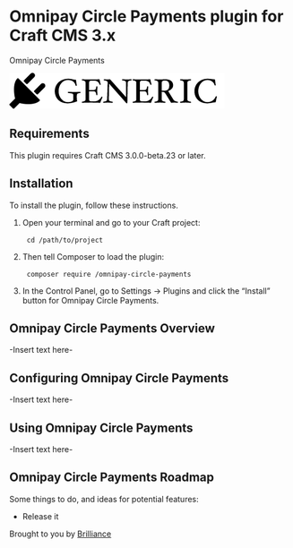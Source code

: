 # Omnipay Circle Payments plugin for Craft CMS 3.x

Omnipay Circle Payments

![Screenshot](resources/img/plugin-logo.png)

## Requirements

This plugin requires Craft CMS 3.0.0-beta.23 or later.

## Installation

To install the plugin, follow these instructions.

1. Open your terminal and go to your Craft project:

        cd /path/to/project

2. Then tell Composer to load the plugin:

        composer require /omnipay-circle-payments

3. In the Control Panel, go to Settings → Plugins and click the “Install” button for Omnipay Circle Payments.

## Omnipay Circle Payments Overview

-Insert text here-

## Configuring Omnipay Circle Payments

-Insert text here-

## Using Omnipay Circle Payments

-Insert text here-

## Omnipay Circle Payments Roadmap

Some things to do, and ideas for potential features:

* Release it

Brought to you by [Brilliance](https://www.brilliancenw.com/)
